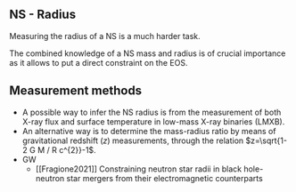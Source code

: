 ## NS - Radius

Measuring the radius of a NS is a much harder task. 

The combined knowledge of a NS mass and radius is of crucial importance as it allows to put a direct constraint on the EOS.

## Measurement methods

- A possible way to infer the NS radius is from the measurement of both X-ray flux and surface temperature in low-mass X-ray binaries (LMXB).
- An alternative way is to determine the mass-radius ratio by means of gravitational redshift ($z$) measurements, through the relation $z=\sqrt{1-2 G M / R c^{2}}-1$.
- GW
	- [[Fragione2021]] Constraining neutron star radii in black hole-neutron star mergers from their electromagnetic counterparts